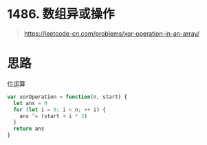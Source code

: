 # 1486. 数组异或操作

> https://leetcode-cn.com/problems/xor-operation-in-an-array/

# 思路
位运算

```js
var xorOperation = function(n, start) {
  let ans = 0
  for (let i = 0; i < n; ++ i) {
    ans ^= (start + i * 2)
  }
  return ans
}
```